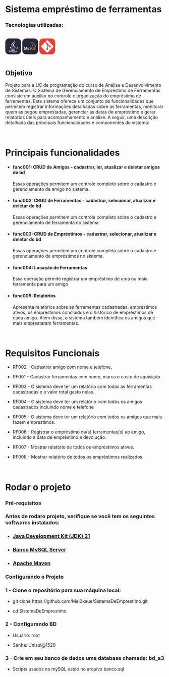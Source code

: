 <h1>Sistema empréstimo de ferramentas</h1>

<h3>
  Tecnologias utilizadas:
</h4>

<div valign="top"><br>
  <img align="center" alt="gusdev-Java" height="50" width="50" src="https://raw.githubusercontent.com/tandpfun/skill-icons/de91fca307a83d75fc5b1f6ce24540454acead41/icons/Java-Dark.svg" />
   <img align="center" alt="gusdev-sql" height="50" width="50" src="https://raw.githubusercontent.com/tandpfun/skill-icons/de91fca307a83d75fc5b1f6ce24540454acead41/icons/MySQL-Dark.svg"/>
  <img align="center" alt="gusdev-Git" height="50" width="50" src="https://raw.githubusercontent.com/tandpfun/skill-icons/de91fca307a83d75fc5b1f6ce24540454acead41/icons/Git.svg"/>
</div>

<br/>

<h2>Objetivo</h2>

<p>Projeto para a UC de programação do curso de Análise e Desenvolvimento de Sistemas. O Sistema de Gerenciamento de Empréstimo de Ferramentas consiste em auxiliar no controle e organização do empréstimo de ferramentas. Este sistema oferece um conjunto de funcionalidades que permitem registrar informações detalhadas sobre as ferramentas, monitorar quem as pegou emprestadas, gerenciar as datas de empréstimo e gerar relatórios úteis para acompanhamento e análise. A seguir, uma descrição detalhada das principais funcionalidades e componentes do sistema:</p>

 <br/>

<h1>Principais funcionalidades</h1>

- <h4>func001: CRUD de Amigos - cadastrar, ler, atualizar e deletar amigos do bd</h4>
  <p>Essas operações permitem um controle completo sobre o cadastro e gerenciamento de amigo no sistema.</p>

- <h4>func002: CRUD de Ferramentas - cadastrar, selecionar, atualizar e deletar do bd</h4>
  <p>Essas operações permitem um controle completo sobre o cadastro e gerenciamento de ferramenta no sistema.</p>

- <h4>func003: CRUD de Empréstimos - cadastrar, selecionar, atualizar e deletar do bd</h4>
    <p>Essas operações permitem um controle completo sobre o cadastro e gerenciamento de empréstimos no sistema.</p>

- <h4>func004: Locação de Ferramentas</h4>
    <p>Essa operação permite registrar um empréstimo de uma ou mais ferramenta para um amigo</p>

- <h4>func005: Relatórios</h4>
    <p>Apresenta relatórios sobre as ferramentas cadastradas, empréstimos ativos, os empréstimos concluídos e o histórico de empréstimos de cada amigo. Além disso, o sistema também identifica os amigos que mais emprestaram ferramentas.</p>

  <br/>

<h1>Requisitos Funcionais</h1>

- <p>RF002 - Cadastrar amigo com nome e telefone.</p>
- <p>RF001 - Cadastrar ferramentas com nome, marca e custo de aquisição.</p>
- <p>RF003 - O sistema deve ter um relatório com todas as ferramentas cadastradas e o valor total gasto nelas.</p>
- <p>RF004 - O sistema deve ter um relatório com todos os amigos cadastrados incluindo nome e telefone</p>
- <p>RF005 - O sistema deve ter um relatório com todos os amigos que mais fazem empréstimos.</p>
- <p>RF006 - Registrar o empréstimo da(s) ferramentas(s) ao amigo, incluindo a data de empréstimo e devolução.</p>
- <p>RF007 - Mostrar relatório de todos os empréstimos ativos.</p>
- <p>RF008 - Mostrar relatório de todos os empréstimos realizados.</p>

  <br/>

<h1>Rodar o projeto</h1>
<h3>Pré-requisitos</h3>
<h3>Antes de rodaro projeto, verifique se você tem os seguintes softwares instalados:</h3>

- <h3><a href="https://www.oracle.com/br/java/technologies/downloads/#jdk21-windows">Java Development Kit (JDK) 21</a></h3>

- <h3><a href="https://dev.mysql.com/downloads/mysql/">Banco MySQL Server</a></h3>

- <h3><a href="https://maven.apache.org/download.cgi">Apache Maven</a></h3>

  <!-- <br/> -->

<h3>Configurando o Projeto</h3>

### <p>1 - Clone o repositório para sua máquina local:</p>
- <p>git clone https://github.com/Mel0kaue/SistemaDeEmprestimo.git</p>
- <p>cd SistemaDeEmprestimo</p>

### <p>2 - Configurando BD</p>
- <p>Usuário: root</p>
- <p>Senha: Unisul@1520</p>

### <p>3 - Crie em seu banco de dados uma database chamada: bd_a3</p>
- <p>Scripts usados no mySQL estão no arquivo banco.sql</p>
